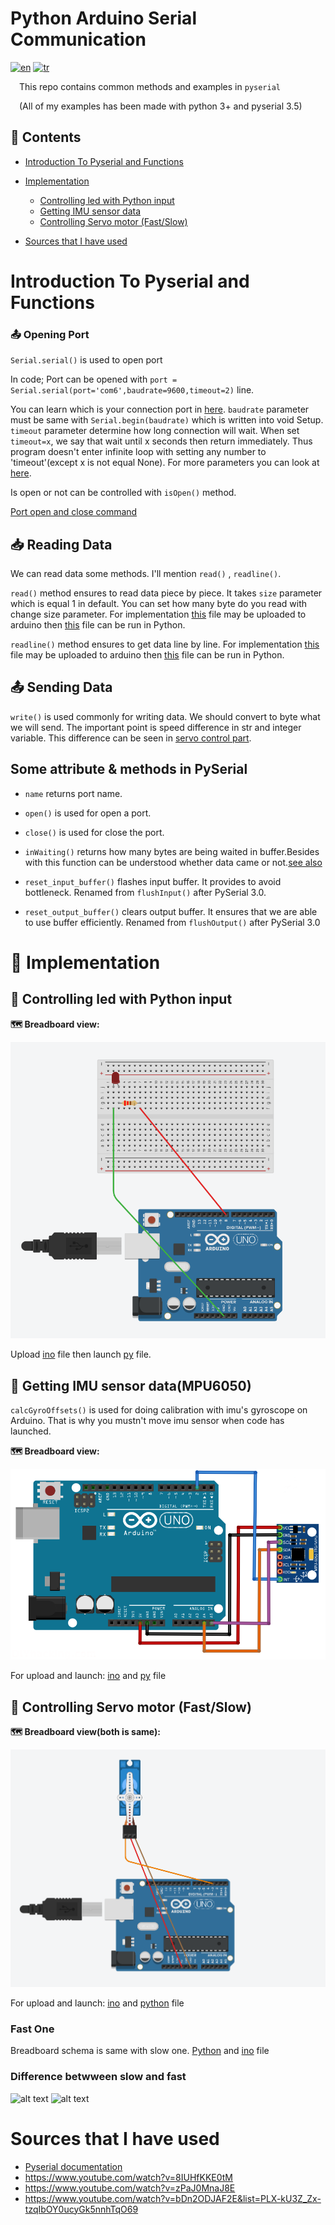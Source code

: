 # Python Arduino Serial Communication
[![en](https://img.shields.io/badge/lang-en-red.svg)](https://github.com/ErenKaymakci/Pyserial-Arduino/blob/main/README.en.md)
[![tr](https://img.shields.io/badge/lang-tr-green.svg)](https://github.com/ErenKaymakci/Pyserial-Arduino/blob/main/README.md)

&emsp;This repo contains common methods and examples in `pyserial`  

&emsp;(All of my examples has been made with python 3+ and pyserial 3.5)

## 📑 Contents
- [Introduction To Pyserial and Functions](#Introduction-To-Pyserial-and-Functions)
- [Implementation](#-implementation)
  * [Controlling led with Python input](#-controlling-led-with-python-input)
  * [Getting IMU sensor data](#-getting-imu-sensor-datampu6050)
  * [Controlling Servo motor (Fast/Slow)](#-controlling-servo-motor-fastslow)
  
  
- [Sources that I have used](#sources-that-i-have-used)


# Introduction To Pyserial and Functions 


### 📤 Opening Port 
`Serial.serial()` is used to open port

In code; Port can be opened with `port = Serial.serial(port='com6',baudrate=9600,timeout=2)` line. 

You can learn which is your connection port in [here](/img/port_name.png). `baudrate` parameter must be same with `Serial.begin(baudrate)` which is written into void Setup. `timeout` parameter determine how long connection will wait. When set `timeout=x`, we say that wait until x seconds then return immediately. Thus program doesn't enter infinite loop with setting any number to 'timeout'(except x is not equal None). For more parameters you can look at [here](https://pyserial.readthedocs.io/en/latest/pyserial_api.html).

Is open or not can be controlled with `isOpen()` method. 

 [Port open and close command](#some-attribute--methods-in-pyserial)

 
 ## 📥 Reading Data
 We can read data some methods. I'll mention `read()` , `readline()`.
 
`read()` method ensures to read data piece by piece. It takes `size` parameter which is equal 1 in default. You can set how many byte do you read with change size parameter. For implementation [this](/getting_data/read.ino) file may be uploaded to arduino then [this](/getting_data/read.py) file can be run in Python.

 
`readline()` method ensures to get data line by line. For implementation [this](/getting_data/readline.ino) file may be uploaded to arduino then [this](/getting_data/readline.py) file can be run in Python.
  
 
 ## 📤 Sending Data
 `write()` is used commonly for writing data. We should convert to byte what we will send. The important point is speed difference in str and integer variable. This difference can be seen in [servo control part](#difference-betwween-slow-and-fast).
 
 ## Some attribute & methods in PySerial  
 
- `name` returns port name. 
 
- `open()` is used for open a port.

- `close()` is used for close the port.

-  `inWaiting()` returns how many bytes are being waited in buffer.Besides with this function can be understood whether data came or not.[see also](https://github.com/ErenKaymakci/Pyserial-Arduino/blob/002c566eee71164368898c6a46be18dde569cb69/examples/getting_imu_values/get_imu_data.py#L10)

- `reset_input_buffer()` flashes input buffer. It provides to avoid bottleneck. Renamed from `flushInput()` after PySerial 3.0.
 
- `reset_output_buffer()` clears output buffer. It ensures that we are able to use buffer efficiently. Renamed from `flushOutput()` after PySerial 3.0


# 📖 Implementation

## 📌 Controlling led with Python input

**🗺️ Breadboard view:**

![led on-off](/img/led_sema.png)

Upload [ino](/examples/led_on-off/led_on-off.ino) file then launch [py](/examples/led_on-off/led_on-off.py) file. 

## 📌 Getting IMU sensor data(MPU6050)

`calcGyroOffsets()` is used for doing calibration with imu's gyroscope on Arduino. That is why you mustn't move imu sensor when code has launched. 

**🗺️ Breadboard view:**

![IMU](/img/imu_sema.png)

For upload and launch: [ino](/examples/getting_imu_values/get_imu_data.ino) and [py](/examples/getting_imu_values/get_imu_data.py) file



## 📌 Controlling Servo motor (Fast/Slow)

**🗺️ Breadboard view(both is same):**

![servo](/img/servo_sema.png)

For upload and launch: [ino](/examples/servo_control/servo_control.ino) and [python](/examples/servo_control/servo_control.py) file

### Fast One
Breadboard schema is same with slow one. [Python](/examples/servo_control-faster/servo_control_faster.py) and [ino](/examples/servo_control-faster/servo_control_faster.ino) file 

### Difference betwween slow and fast


![alt text](/img/normal.gif "Slow")  ![alt text](/img/faster.gif "Faster")


# Sources that I have used
- [Pyserial documentation](https://pyserial.readthedocs.io/en/latest/pyserial_api.html)
- https://www.youtube.com/watch?v=8IUHfKKE0tM
- https://www.youtube.com/watch?v=zPaJ0MnaJ8E
- https://www.youtube.com/watch?v=bDn2ODJAF2E&list=PLX-kU3Z_Zx-tzqIbOY0ucyGk5nnhTqO69

